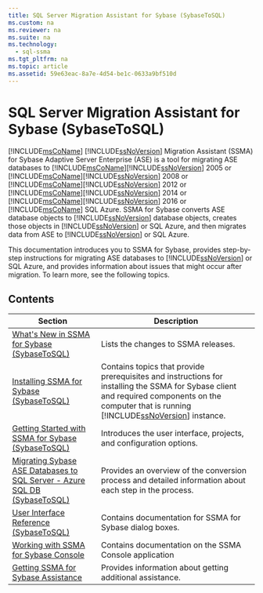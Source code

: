 ```yaml
---
title: SQL Server Migration Assistant for Sybase (SybaseToSQL)
ms.custom: na
ms.reviewer: na
ms.suite: na
ms.technology: 
  - sql-ssma
ms.tgt_pltfrm: na
ms.topic: article
ms.assetid: 59e63eac-8a7e-4d54-be1c-0633a9bf510d
---
```

# SQL Server Migration Assistant for Sybase (SybaseToSQL)
[!INCLUDE[msCoName](../content/includes/msCoName_md.md)] [!INCLUDE[ssNoVersion](../content/includes/ssNoVersion_md.md)] Migration Assistant (SSMA) for Sybase Adaptive Server Enterprise (ASE) is a tool for migrating ASE databases to [!INCLUDE[msCoName](../content/includes/msCoName_md.md)][!INCLUDE[ssNoVersion](../content/includes/ssNoVersion_md.md)] 2005 or [!INCLUDE[msCoName](../content/includes/msCoName_md.md)][!INCLUDE[ssNoVersion](../content/includes/ssNoVersion_md.md)] 2008 or [!INCLUDE[msCoName](../content/includes/msCoName_md.md)][!INCLUDE[ssNoVersion](../content/includes/ssNoVersion_md.md)] 2012 or [!INCLUDE[msCoName](../content/includes/msCoName_md.md)][!INCLUDE[ssNoVersion](../content/includes/ssNoVersion_md.md)] 2014 or [!INCLUDE[msCoName](../content/includes/msCoName_md.md)][!INCLUDE[ssNoVersion](../content/includes/ssNoVersion_md.md)] 2016 or [!INCLUDE[msCoName](../content/includes/msCoName_md.md)] SQL Azure. SSMA for Sybase converts ASE database objects to [!INCLUDE[ssNoVersion](../content/includes/ssNoVersion_md.md)] database objects, creates those objects in [!INCLUDE[ssNoVersion](../content/includes/ssNoVersion_md.md)] or SQL Azure, and then migrates data from ASE to [!INCLUDE[ssNoVersion](../content/includes/ssNoVersion_md.md)] or SQL Azure.  
  
This documentation introduces you to SSMA for Sybase, provides step\-by\-step instructions for migrating ASE databases to [!INCLUDE[ssNoVersion](../content/includes/ssNoVersion_md.md)] or SQL Azure, and provides information about issues that might occur after migration. To learn more, see the following topics.  
  
## Contents  
  
|Section|Description|  
|-----------|---------------|  
|[What's New in SSMA  for Sybase &#40;SybaseToSQL&#41;](../content/What-s-New-in-SSMA--for-Sybase--SybaseToSQL-.md)|Lists the changes to SSMA releases.|  
|[Installing SSMA  for Sybase &#40;SybaseToSQL&#41;](../content/Installing-SSMA--for-Sybase--SybaseToSQL-.md)|Contains topics that provide prerequisites and instructions for installing the SSMA for Sybase client and required components on the computer that is running [!INCLUDE[ssNoVersion](../content/includes/ssNoVersion_md.md)] instance.|  
|[Getting Started with SSMA for Sybase &#40;SybaseToSQL&#41;](../content/Getting-Started-with-SSMA-for-Sybase--SybaseToSQL-.md)|Introduces the user interface, projects, and configuration options.|  
|[Migrating Sybase ASE Databases to SQL Server - Azure SQL DB &#40;SybaseToSQL&#41;](../content/Migrating-Sybase-ASE-Databases-to-SQL-Server---Azure-SQL-DB--SybaseToSQL-.md)|Provides an overview of the conversion process and detailed information about each step in the process.|  
|[User Interface Reference &#40;SybaseToSQL&#41;](../content/User-Interface-Reference--SybaseToSQL-.md)|Contains documentation for SSMA for Sybase dialog boxes.|  
|[Working with SSMA for Sybase Console](assetId:///c465e477-c479-4aa8-918d-58bf30884789)|Contains documentation on the SSMA Console application|  
|[Getting SSMA for Sybase Assistance](http://go.microsoft.com/fwlink/?LinkID=708538&clcid=0x409)|Provides information about getting additional assistance.|  
  
